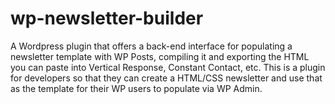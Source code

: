 # wp-newsletter-builder
A Wordpress plugin that offers a back-end interface for populating a newsletter template with WP Posts, compiling it and exporting the HTML you can paste into Vertical Response, Constant Contact, etc. This is a plugin for developers so that they can create a HTML/CSS newsletter and use that as the template for their WP users to populate via WP Admin.

